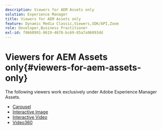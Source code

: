 ```yaml
---
description: Viewers for AEM Assets only
solution: Experience Manager
title: Viewers for AEM Assets only
feature: Dynamic Media Classic,Viewers,SDK/API,Zoom
role: Developer,Business Practitioner
exl-id: f0668991-8619-4670-bc69-85a7a96893dd
---
```

# Viewers for AEM Assets only{#viewers-for-aem-assets-only}

The following viewers work exclusively under Adobe Experience Manager Assets. 

* [Carousel](c-html5-aem-carousel/c-html5-aem-carousel.md)
* [Interactive Image](c-html5-aem-interactive-images/c-html5-aem-interactive-images.md)
* [Interactive Video](c-html5-aem-int-video/c-html5-aem-int-video.md)
* [Video360](c-html5-aem-video360/c-html5-aem-video360.md)
